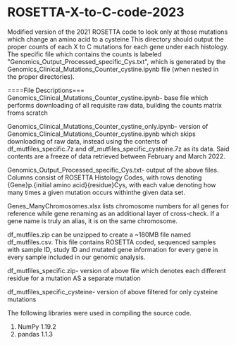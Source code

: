 # ROSETTA-X-to-C-code-2023
Modified version of the 2021 ROSETTA code to look only at those mutations which change an amino acid to a cysteine
This directory should output the proper counts of each X to C mutations for each gene under each histology. The specific file which contains the counts is labeled "Genomics_Output_Processed_specific_Cys.txt", which is generated by the Genomics_Clinical_Mutations_Counter_cystine.ipynb file (when nested in the proper directories). 

====File Descriptions===
Genomics_Clinical_Mutations_Counter_cystine.ipynb- base file which performs downloading of all requisite raw data, building the counts matrix froms scratch

Genomics_Clinical_Mutations_Counter_cystine_only.ipynb- version of Genomics_Clinical_Mutations_Counter_cystine.ipynb which skips downloading of raw data, instead using the contents of df_mutfiles_specific.7z and df_mutfiles_specific_cysteine.7z as its data. Said contents are a freeze of data retrieved between February and March 2022. 

Genomics_Output_Processed_specific_Cys.txt- output of the above files. Columns consist of ROSETTA Histology Codes, with rows denoting {Gene}p.{initial amino acid}{residue}Cys, with each value denoting how many times a given mutation occurs withinthe given data set.

Genes_ManyChromosomes.xlsx lists chromosome numbers for all genes for reference while gene renaming as an additional layer of cross-check. If a gene name is truly an alias, it is on the same chromosome.

df_mutfiles.zip can be unzipped to create a ~180MB file named df_mutfiles.csv. This file contains ROSETTA coded, sequenced samples with sample ID, study ID and mutated gene information for every gene in every sample included in our genomic analysis.

df_mutfiles_specific.zip- version of above file which denotes each different residue for a mutation AS a separate mutation

df_mutfiles_specific_cysteine- version of above filtered for only cysteine mutations

The following libraries were used in compiling the source code.
1. NumPy 1.19.2
2. pandas 1.1.3
